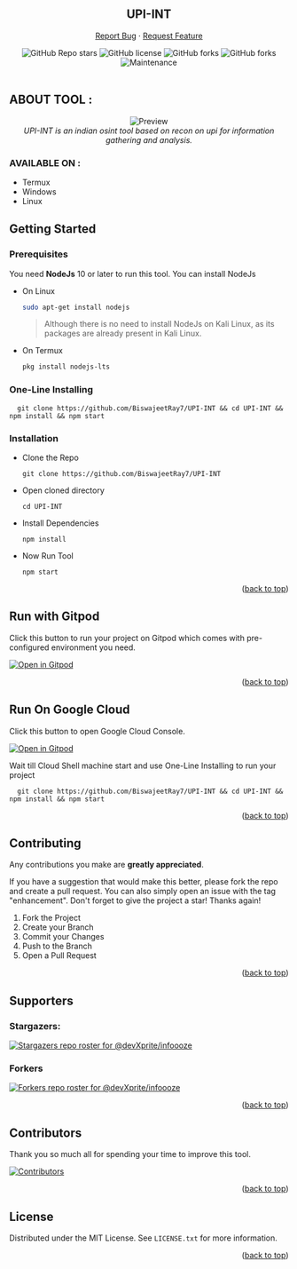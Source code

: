 <div id="top"></div>
<br />
<div align="center">
<h2 align="center">UPI-INT</h2>

  <p align="center">
    <a href="https://github.com/BiswajeetRay7/UPI-INT/issues/new?assignees=&labels=bug&template=bug_report.md&title=">Report Bug</a>
    ·
    <a href="https://github.com/BiswajeetRay7/UPI-INT/issues">Request Feature</a>
  </p>

  <img alt="GitHub Repo stars" src="https://img.shields.io/github/stars/BiswajeetRay7/UPI-INT?style=flat">
  <img alt="GitHub license" src="https://img.shields.io/github/license/BiswajeetRay7/UPI-INT">
  <img alt="GitHub forks" src="https://img.shields.io/github/forks/BiswajeetRay7/UPI-INT">
  <img alt="GitHub forks" src="https://img.shields.io/github/package-json/v/BiswajeetRay7/UPI-INT">
  <img alt="Maintenance" src="https://img.shields.io/maintenance/yes/2022">
  
<br />
<br />

</div>


## ABOUT TOOL :
<div align="center">

  <img alt="Preview" src="https://user-images.githubusercontent.com/80192140/194449282-ae65a8d5-4b71-42ab-b3cd-0e1d27268c83.gif">
  <br />
  <i>UPI-INT is an indian osint tool based on recon on upi for information gathering and analysis.</i>
  <br />
  
</div>

### AVAILABLE ON :

* Termux
* Windows
* Linux

## Getting Started

### Prerequisites

You need **NodeJs** 10 or later to run this tool. You can install NodeJs

- On Linux
  ```sh
  sudo apt-get install nodejs
  ```
  > Although there is no need to install NodeJs on Kali Linux, as its packages are already present in Kali Linux.
- On Termux
  ```sh
  pkg install nodejs-lts 
  ```

### One-Line Installing

```
  git clone https://github.com/BiswajeetRay7/UPI-INT && cd UPI-INT && npm install && npm start
  ```

### Installation

- Clone the Repo
  ```
  git clone https://github.com/BiswajeetRay7/UPI-INT
  ```
- Open cloned directory
  ```
  cd UPI-INT
  ```
- Install Dependencies 
  ```
  npm install 
  ```
- Now Run Tool
  ```
  npm start
  ```
<p align="right">(<a href="#top">back to top</a>)</p>


## Run with Gitpod

Click this button to run your project on Gitpod which comes with pre-configured environment you need.

[![Open in Gitpod](https://gitpod.io/button/open-in-gitpod.svg)](https://gitpod.io/#https://github.com/BiswajeetRay7/UPI-INT)

<p align="right">(<a href="#top">back to top</a>)</p>

## Run On Google Cloud

Click this button to open Google Cloud Console.

[![Open in Gitpod](https://camo.githubusercontent.com/5832b6a44b19b13a5a84f8e89d646780a5ec646a0dfeef52f001134caca93511/68747470733a2f2f6465706c6f792e636c6f75642e72756e2f627574746f6e2e737667)](https://shell.cloud.google.com/?show=terminal)

Wait till Cloud Shell machine start and use One-Line Installing to run your project

```
  git clone https://github.com/BiswajeetRay7/UPI-INT && cd UPI-INT && npm install && npm start
  ```


<p align="right">(<a href="#top">back to top</a>)</p>

## Contributing

Any contributions you make are **greatly appreciated**.

If you have a suggestion that would make this better, please fork the repo and create a pull request. You can also simply open an issue with the tag "enhancement".
Don't forget to give the project a star! Thanks again!

1. Fork the Project
2. Create your Branch 
3. Commit your Changes 
4. Push to the Branch 
5. Open a Pull Request
 
<p align="right">(<a href="#top">back to top</a>)</p>

## Supporters

### Stargazers:
[![Stargazers repo roster for @devXprite/infoooze][stangers-img-url]](https://github.com/devXprite/BiswajeetRay7/UPI-INT)  

### Forkers
[![Forkers repo roster for @devXprite/infoooze][forker-img-url]](https://github.com/devXprite/infoooze/network/members)

<p align="right">(<a href="#top">back to top</a>)</p>

## Contributors
Thank you so much all for spending your time to improve this tool.  
  
[![Contributors](https://contrib.rocks/image?repo=BiswajeetRay7/UPI-INT)](https://github.com/BiswajeetRay7/UPI-INT/graphs/contributors)

<p align="right">(<a href="#top">back to top</a>)</p>


## License

Distributed under the MIT License. See `LICENSE.txt` for more information.

<p align="right">(<a href="#top">back to top</a>)</p>

[stangers-img-url]: https://reporoster.com/stars/dark//BiswajeetRay7/UPI-INT
[forker-img-url]: https://reporoster.com/forks/dark//BiswajeetRay7/UPI-INT

